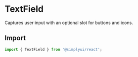 # TextField

Captures user input with an optional slot for buttons and icons.

## Import

```jsx
import { TextField } from '@simplyui/react';
```
